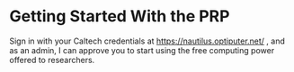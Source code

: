 # Getting Started With the PRP

Sign in with your Caltech credentials at https://nautilus.optiputer.net/ , and as an admin, I can approve you to start using the free computing power offered to researchers.





































